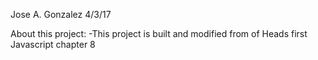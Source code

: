 Jose A. Gonzalez
4/3/17

About this project:
  -This project is built and modified from of Heads first Javascript chapter 8
